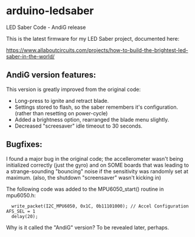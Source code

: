 # arduino-ledsaber
LED Saber Code - AndiG release

This is the latest firmware for my LED Saber project, documented here:

https://www.allaboutcircuits.com/projects/how-to-build-the-brightest-led-saber-in-the-world/

AndiG version features:
----------
This version is greatly improved from the original code:
* Long-press to ignite and retract blade.
* Settings stored to flash, so the saber remembers it's configuration. (rather than resetting on power-cycle)
* Added a brightness option, rearranged the blade menu slightly.
* Decreased "screesaver" idle timeout to 30 seconds.

Bugfixes:
----------
I found a major bug in the original code; the accellerometer wasn't being initialized correctly (just the gyro) 
and on SOME boards that was leading to a strange-sounding "bouncing" noise if the sensitivity was randomly set at maximum. 
(also, the shutdown "screensaver" wasn't kicking in)

The following code was added to the MPU6050_start() routine in mpu6050.h:
~~~~
  write_packet(I2C_MPU6050, 0x1C, 0b11101000); // Accel Configuration AFS_SEL = 1
  delay(20);
~~~~


Why is it called the "AndiG" version? To be revealed later, perhaps.
